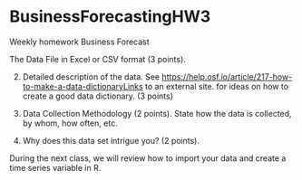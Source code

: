 # BusinessForecastingHW3
Weekly homework Business Forecast

The Data File in Excel or CSV format (3 points). 

2. Detailed description of the data. See https://help.osf.io/article/217-how-to-make-a-data-dictionaryLinks to an external site. for ideas on how to create a good data dictionary. (3 points)

3. Data Collection Methodology (2 points). State how the data is collected, by whom, how often, etc. 

4. Why does this data set intrigue you? (2 points). 

During the next class, we will review how to import your data and create a time series variable in R. 
